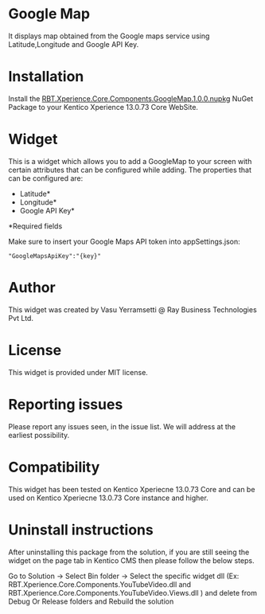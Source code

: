 # Google Map

It displays map obtained from the Google maps service using Latitude,Longitude and Google API Key.

# Installation

Install the [RBT.Xperience.Core.Components.GoogleMap.1.0.0.nupkg](https://www.nuget.org/packages/RBT.Xperience.Core.Components.GoogleMap) NuGet Package to your Kentico Xperience 13.0.73 Core WebSite. 

# Widget

This is a widget which allows you to add a GoogleMap to your screen with certain attributes that can be configured while adding. The properties that can be configured are:

- Latitude*
- Longitude*
- Google API Key*

*Required fields

Make sure to insert your Google Maps API token into appSettings.json:

    "GoogleMapsApiKey":"{key}"
  
# Author

This widget was created by Vasu Yerramsetti @ Ray Business Technologies Pvt Ltd.

# License

This widget is provided under MIT license.

# Reporting issues

Please report any issues seen, in the issue list. We will address at the earliest possibility.

# Compatibility

This widget has been tested on Kentico Xperiecne 13.0.73 Core and can be used on Kentico Xperiecne 13.0.73 Core instance and higher.
# Uninstall instructions

After uninstalling this package from the solution, if you are still seeing the widget on the page tab in Kentico CMS then please follow the below steps.

Go to Solution -> Select Bin folder -> Select the specific widget dll (Ex: RBT.Xperience.Core.Components.YouTubeVideo.dll and RBT.Xperience.Core.Components.YouTubeVideo.Views.dll ) and delete from Debug Or Release folders and Rebuild the solution
